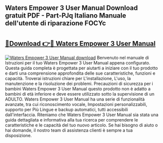 ## Waters Empower 3 User Manual Download gratuit PDF - Part-PJq Italiano Manuale dell'utente di riparazione FOCYc

# <h2><a href="http://dfgr59.blite.top/?on=Waters+Empower+3+User+Manual">🔗Download 👉🔴 Waters Empower 3 User Manual</a></h2>

[![Waters Empower 3 User Manual download](https://i.imgur.com/lujVjoI.png)](http://dfgr59.blite.top/?on=Waters+Empower+3+User+Manual)
Benvenuto nel manuale di Istruzioni per il tuo Waters Empower 3 User Manual appena configurato. Questa guida completa è progettata per aiutarti a iniziare con il tuo prodotto e darti una comprensione approfondita delle sue caratteristiche, funzioni e capacità. Troverai istruzioni chiare per L'installazione, L'uso, la manutenzione e la risoluzione dei problemi. Precauzioni di sicurezza per i bambini Waters Empower 3 User Manual questo prodotto non è adatto a bambini di età inferiore e deve essere utilizzato sotto la supervisione di un ADULTO. Waters Empower 3 User Manual ha una serie di funzionalità avanzate, tra cui riconoscimento vocale, Impostazioni personalizzabili, supporto per Più Lingue e backup automatici, tutti accessibili dall'interfaccia. Riteniamo che Waters Empower 3 User Manual sia stata una guida dettagliata e informativa alla tua ricerca per comprendere le caratteristiche e le capacità del tuo nuovo articolo. Se hai bisogno di aiuto o hai domande, il nostro team di assistenza clienti è sempre a tua disposizione.
